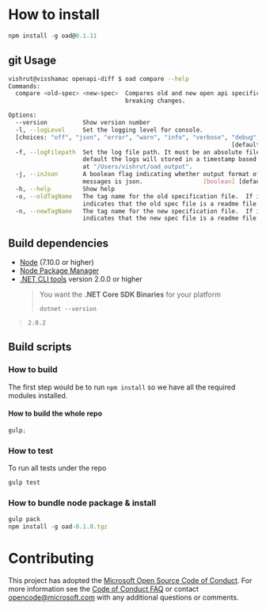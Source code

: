 # How to install

```javascript
npm install -g oad@0.1.11
```

## git Usage

```bash
vishrut@visshamac openapi-diff $ oad compare --help
Commands:
  compare <old-spec> <new-spec>  Compares old and new open api specification for
                                 breaking changes.

Options:
  --version          Show version number                               [boolean]
  -l, --logLevel     Set the logging level for console.
  [choices: "off", "json", "error", "warn", "info", "verbose", "debug", "silly"]
                                                               [default: "warn"]
  -f, --logFilepath  Set the log file path. It must be an absolute filepath. By
                     default the logs will stored in a timestamp based log file
                     at "/Users/vishrut/oad_output".
  -j, --inJson       A boolean flag indicating whether output format of the
                     messages is json.                 [boolean] [default: true]
  -h, --help         Show help                                         [boolean]
  -o, --oldTagName   The tag name for the old specification file.  If include it 
                     indicates that the old spec file is a readme file
  -n, --newTagName   The tag name for the new specification file.  If include it 
                     indicates that the new spec file is a readme file
```

## Build dependencies

* [Node](https://nodejs.org) (7.10.0 or higher)
* [Node Package Manager](https://www.npmjs.com/package/npm)
* [.NET CLI tools](https://github.com/dotnet/cli/releases) version 2.0.0 or higher
  > You want the **.NET Core SDK Binaries** for your platform <br>
  >
  > `dotnet --version` <br>
 > `2.0.2` <br>

## Build scripts

### How to build

The first step would be to run `npm install` so we have all the required modules installed.

#### How to build the whole repo

```javascript
gulp;
```

### How to test

To run all tests under the repo

```javascript
gulp test
```

### How to bundle node package & install

```javascript
gulp pack
npm install -g oad-0.1.0.tgz
```

# Contributing

This project has adopted the [Microsoft Open Source Code of Conduct](https://opensource.microsoft.com/codeofconduct/). For more information see the [Code of Conduct FAQ](https://opensource.microsoft.com/codeofconduct/faq/) or contact [opencode@microsoft.com](mailto:opencode@microsoft.com) with any additional questions or comments.
